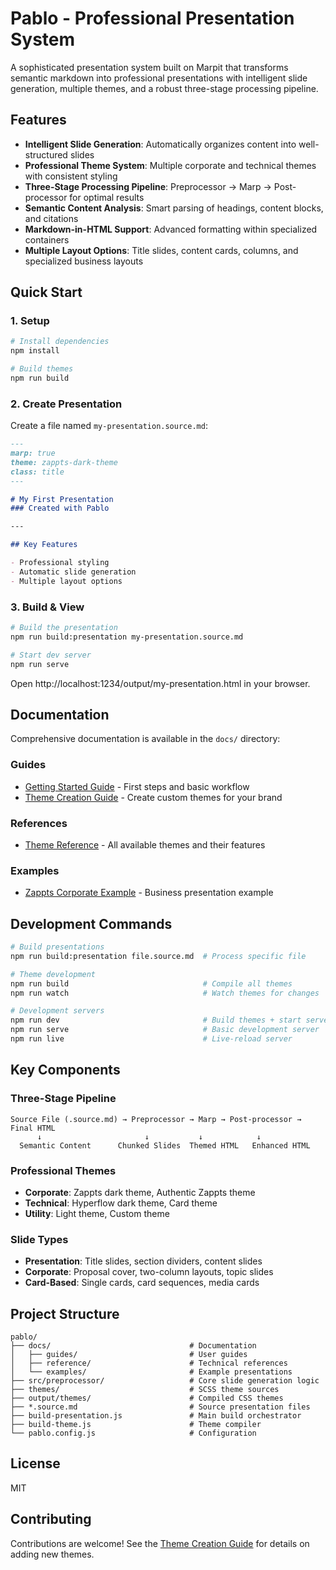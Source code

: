 # Pablo - Professional Presentation System

A sophisticated presentation system built on Marpit that transforms semantic markdown into professional presentations with intelligent slide generation, multiple themes, and a robust three-stage processing pipeline.

## Features

- **Intelligent Slide Generation**: Automatically organizes content into well-structured slides
- **Professional Theme System**: Multiple corporate and technical themes with consistent styling
- **Three-Stage Processing Pipeline**: Preprocessor → Marp → Post-processor for optimal results
- **Semantic Content Analysis**: Smart parsing of headings, content blocks, and citations
- **Markdown-in-HTML Support**: Advanced formatting within specialized containers
- **Multiple Layout Options**: Title slides, content cards, columns, and specialized business layouts

## Quick Start

### 1. Setup

```bash
# Install dependencies
npm install

# Build themes
npm run build
```

### 2. Create Presentation

Create a file named `my-presentation.source.md`:

```markdown
---
marp: true
theme: zappts-dark-theme
class: title
---

# My First Presentation
### Created with Pablo

---

## Key Features

- Professional styling
- Automatic slide generation
- Multiple layout options
```

### 3. Build & View

```bash
# Build the presentation
npm run build:presentation my-presentation.source.md

# Start dev server
npm run serve
```

Open http://localhost:1234/output/my-presentation.html in your browser.

## Documentation

Comprehensive documentation is available in the `docs/` directory:

### Guides

- [Getting Started Guide](docs/guides/getting-started.md) - First steps and basic workflow
- [Theme Creation Guide](docs/guides/theme-creation.md) - Create custom themes for your brand

### References

- [Theme Reference](docs/reference/themes.md) - All available themes and their features

### Examples

- [Zappts Corporate Example](docs/examples/zappts-corporate-example.md) - Business presentation example

## Development Commands

```bash
# Build presentations
npm run build:presentation file.source.md  # Process specific file

# Theme development
npm run build                              # Compile all themes
npm run watch                              # Watch themes for changes

# Development servers
npm run dev                                # Build themes + start server
npm run serve                              # Basic development server
npm run live                               # Live-reload server
```

## Key Components

### Three-Stage Pipeline

```
Source File (.source.md) → Preprocessor → Marp → Post-processor → Final HTML
      ↓                       ↓           ↓            ↓
  Semantic Content      Chunked Slides  Themed HTML   Enhanced HTML
```

### Professional Themes

- **Corporate**: Zappts dark theme, Authentic Zappts theme
- **Technical**: Hyperflow dark theme, Card theme
- **Utility**: Light theme, Custom theme

### Slide Types

- **Presentation**: Title slides, section dividers, content slides
- **Corporate**: Proposal cover, two-column layouts, topic slides
- **Card-Based**: Single cards, card sequences, media cards

## Project Structure

```
pablo/
├── docs/                               # Documentation
│   ├── guides/                         # User guides
│   ├── reference/                      # Technical references 
│   └── examples/                       # Example presentations
├── src/preprocessor/                   # Core slide generation logic
├── themes/                             # SCSS theme sources
├── output/themes/                      # Compiled CSS themes
├── *.source.md                         # Source presentation files
├── build-presentation.js               # Main build orchestrator
├── build-theme.js                      # Theme compiler
└── pablo.config.js                     # Configuration
```

## License

MIT

## Contributing

Contributions are welcome! See the [Theme Creation Guide](docs/guides/theme-creation.md) for details on adding new themes.
